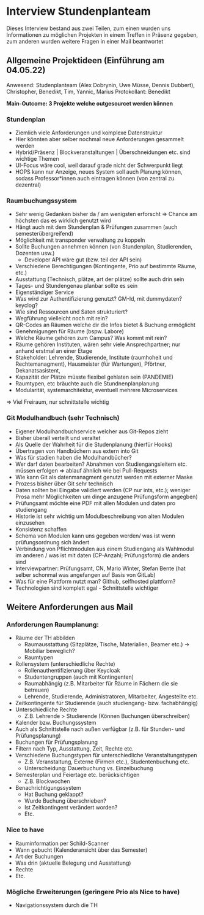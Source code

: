 # Interview Stundenplanteam
Dieses Interview bestand aus zwei Teilen, zum einen wurden uns Informationen zu möglichen Projekten in einem Treffen in Präsenz gegeben, zum anderen wurden weitere Fragen in einer Mail beantwortet

## Allgemeine Projektideen (Einführung am 04.05.22)
Anwesend: Studenplanteam (Alex Dobrynin, Uwe Müsse, Dennis Dubbert), Christopher, Benedikt, Tim, Yannic, Marius
Protokollant: Benedikt

**Main-Outcome: 3 Projekte welche outgesourcet werden können**
### Stundenplan
- Ziemlich viele Anforderungen und komplexe Datenstruktur
- Hier könnten aber selber nochmal neue Anforderungen gesammelt werden
- Hybrid/Präsenz | Blockveranstaltungen | Überschneidungen etc. sind wichtige Themen
- UI-Focus wäre cool, weil darauf grade nicht der Schwerpunkt liegt
- HOPS kann nur Anzeige, neues System soll auch Planung können, sodass Professor*innen auch eintragen können (von zentral zu dezentral)

### Raumbuchungssystem
- Sehr wenig Gedanken bisher da / am wenigsten erforscht ⇒ Chance am höchsten das es wirklich genutzt wird
- Hängt auch mit dem Stundenplan & Prüfungen zusammen (auch semesterübergreifend)
- Möglichkeit mit transponder verwaltung zu koppeln
- Sollte Buchungen annehmen können (von Stundenplan, Studierenden, Dozenten usw.)
  - Developer API wäre gut (bzw. teil der API sein)
- Verschiedene Berechtigungen (Kontingente, Prio auf bestimmte Räume, etc.)
- Ausstattung (Technisch, plätze, art der plätze) sollte auch drin sein
- Tages- und Stundengenau planbar sollte es sein
- Eigenständiger Service
- Was wird zur Authentifizierung genutzt? GM-Id, mit dummydaten? keyclog?
- Wie sind Ressourcen und Saten strukturiert?
- Wegführung vielleicht noch mit rein?
- QR-Codes an Räumen welche dir die Infos bietet & Buchung ermöglicht
- Genehmigungen für Räume (bspw. Labore)
- Welche Räume gehören zum Campus? Was kommt mit rein?
- Räume gehören Instituten, wären sehr viele Ansprechpartner; nur anhand erstmal an einer Etage
- Stakeholder: Lehrende, Studierende, Institute (raumhoheit und Rechtemanagment), Hausmeister (für Wartungen), Pförtner, Dekanatsasistent,
- Kapazität der Plätze müsste flexibel gehlaten sein (PANDEMIE)
- Raumtypen, etc bräuchte auch die Stundnenplanplanung
- Modularität, systemarchitektur, eventuell mehrere Microservices

=> Viel Freiraum, nur schnittstelle wichtig

### Git Modulhandbuch (sehr Technisch)
- Eigener Modulhandbuchservice welcher aus Git-Repos zieht
- Bisher überall verteilt und veraltet
- Als Quelle der Wahrheit für die Studenplanung (hierfür Hooks)
- Übertragen von Handbüchern aus extern into Git
- Was für stadien haben die Modulhandbücher?
- Wer darf daten bearbeiten? Abnahmen von Studiengangsleitern etc. müssen erfolgen ⇒ ablauf ähnlich wie bei Pull-Requests
- Wie kann Git als datenmanagment genutzt werden mit externer Maske
- Prozess bisher über Git sehr technisch
- Daten sollten bei Eingabe validiert werden (CP nur ints, etc.); weniger Prosa mehr Möglichkeiten um dinge anzugene Prüfungsform angegben)
- Prüfungsamt möchte eine PDF mit allen Modulen und daten pro studiengang
- Historie ist sehr wichtig um Modulbeschreibung von alten Modulen einzusehen
- Konsistenz schaffen
- Schema von Modulen kann uns gegeben werden/ was ist wenn prüfungsordnung sich ändert
- Verbindung von Pflichtmodulen aus einem Studiengang als Wahlmodul im anderen / was ist mit daten (CP-Anzahl; Prüfungsform) die anders sind
- Interviewpartner: Prüfungsamt, CN, Mario Winter, Stefan Bente (hat selber schonmal was angefangen auf Basis von GitLab)
- Was für eine Plattform nutzt man? Github, selfhosted plattform?
- Technologien sind komplett egal - Schnittstelle wichtiger

## Weitere Anforderungen aus Mail
### Anforderungen Raumplanung: 
- Räume der TH abbilden 
  - Raumausstattung (Sitzplätze, Tische, Materialien, Beamer etc.) -> Mobiliar beweglich? 
  - Raumtypen 
- Rollensystem (unterschiedliche Rechte) 
  - Rollenauthentifizierung über Keycloak 
  - Studentengruppen (auch mit Kontingenten) 
  - Raumabhängig (z.B. Mitarbeiter für Räume in Fächern die sie betreuen) 
  - Lehrende, Studierende, Administratoren, Mitarbeiter, Angestellte etc. 
- Zeitkontingente für Studierende (auch studiengang- bzw. fachabhängig) 
- Unterschiedliche Rechte 
  - Z.B. Lehrende > Studierende (Können Buchungen überschreiben) 
- Kalender bzw. Buchungssystem 
- Auch als Schnittstelle nach außen verfügbar (z.B. für Stunden- und Prüfungsplanung) 
- Buchungen für Prüfungsplanung 
- Filtern nach Typ, Ausstattung, Zeit, Rechte etc. 
- Verschiedene Buchungstypen für unterschiedliche Veranstaltungstypen 
  - Z.B. Veranstaltung, Externe (Firmen etc.), Studentenbuchung etc. 
  - Unterscheidung: Dauerbuchung vs. Einzelbuchung 
- Semesterplan und Feiertage etc. berücksichtigen 
  - Z.B. Blockwochen 
- Benachrichtigungssystem 
  - Hat Buchung geklappt? 
  - Wurde Buchung überschrieben? 
  - Ist Zeitkontingent verändert worden? 
  - Etc. 
 
### Nice to have 
- Rauminformation per Schild-Scanner 
- Wann gebucht (Kalenderansicht über das Semester) 
- Art der Buchungen 
- Was drin (aktuelle Belegung und Ausstattung) 
- Rechte 
- Etc.  

### Mögliche Erweiterungen (geringere Prio als Nice to have) 
- Navigationssystem durch die TH 
